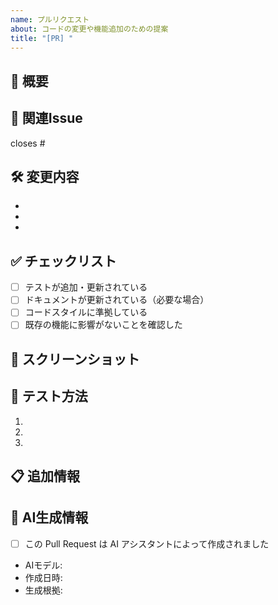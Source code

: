 ```yaml
---
name: プルリクエスト
about: コードの変更や機能追加のための提案
title: "[PR] "
---
```


## 📝 概要
<!-- このプルリクエストで何が変更されるのか簡潔に説明してください -->

## 🔄 関連Issue
<!-- このPRが解決するIssue番号を記載してください（例: #123） -->
closes #

## 🛠 変更内容
<!-- 主な変更内容を箇条書きで記載してください -->
- 
- 
- 

## ✅ チェックリスト
<!-- 実装完了した項目にはチェックを入れてください -->
- [ ] テストが追加・更新されている
- [ ] ドキュメントが更新されている（必要な場合）
- [ ] コードスタイルに準拠している
- [ ] 既存の機能に影響がないことを確認した

## 📸 スクリーンショット
<!-- UIの変更がある場合、変更前と変更後のスクリーンショットを添付してください -->

## 🧪 テスト方法
<!-- レビュアーがこの変更をテストする方法を記載してください -->
1. 
2. 
3. 

## 📋 追加情報
<!-- 追加の情報や注意点があれば記載してください -->

## 🤖 AI生成情報
<!-- AIアシスタントが作成した場合は記入してください -->
- [ ] この Pull Request は AI アシスタントによって作成されました
- AIモデル: <!-- 例: Claude 3.5 Sonnet, GPT-4, Claude 3.5 Haiku など -->
- 作成日時: <!-- YYYY-MM-DD HH:MM 形式 -->
- 生成根拠: <!-- ユーザーの要求やプロンプトの概要 -->
